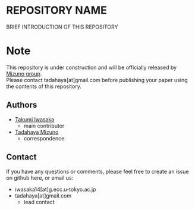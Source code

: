 # REPOSITORY NAME
BRIEF INTRODUCTION OF THIS REPOSITORY  

# Note
This repository is under construction and will be officially released by [Mizuno group](https://github.com/mizuno-group).  
Please contact tadahaya[at]gmail.com before publishing your paper using the contents of this repository.  

## Authors
- [Takumi Iwasaka](https://github.com/T-IWASAKA)  
    - main contributor  
- [Tadahaya Mizuno](https://github.com/tadahayamiz)  
    - correspondence  

## Contact
If you have any questions or comments, please feel free to create an issue on github here, or email us:  
- iwasaka14[at]g.ecc.u-tokyo.ac.jp  
- tadahaya[at]gmail.com  
    - lead contact  